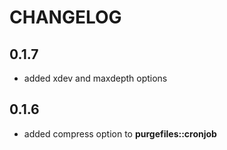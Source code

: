 # CHANGELOG

## 0.1.7

* added xdev and maxdepth options

## 0.1.6

* added compress option to **purgefiles::cronjob**
